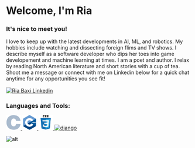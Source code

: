 # Welcome, I'm Ria 
<h3 align="left">It's nice to meet you! </h3>

I love to keep up with the latest developments in AI, ML, and robotics. My hobbies include watching and dissecting foreign flims and TV shows. I describe myself as a software developer who dips her toes into game developement and machine learning at times. I am a poet and author. I relax by reading North American literature and short stories with a cup of tea. Shoot me a message or connect with me on Linkedin below for a quick chat anytime for any opportunities you see fit!

<p align="left">
<a href="https://linkedin.com/in/riabaxi/" target="blank"><img align="center" src="https://raw.githubusercontent.com/rahuldkjain/github-profile-readme-generator/master/src/images/icons/Social/linked-in-alt.svg" alt="Ria Baxi Linkedin" height="40" width="50" /></a>
</p>

<h3 align="left">Languages and Tools:</h3>
<p align="left"> <a href="https://www.cprogramming.com/" target="_blank" rel="noreferrer"> <img src="https://raw.githubusercontent.com/devicons/devicon/master/icons/c/c-original.svg" alt="c" width="40" height="40"/> </a> <a href="https://www.w3schools.com/cpp/" target="_blank" rel="noreferrer"> <img src="https://raw.githubusercontent.com/devicons/devicon/master/icons/cplusplus/cplusplus-original.svg" alt="cplusplus" width="40" height="40"/> </a> <a href="https://www.w3schools.com/css/" target="_blank" rel="noreferrer"> <img src="https://raw.githubusercontent.com/devicons/devicon/master/icons/css3/css3-original-wordmark.svg" alt="css3" width="40" height="40"/> </a> <a href="https://www.djangoproject.com/" target="_blank" rel="noreferrer"> <img src="https://cdn.worldvectorlogo.com/logos/django.svg" alt="django" width="40" height="40"/> </a></p>


![alt](https://github-readme-stats.vercel.app/api?username=hello-ria&count_public=true)


